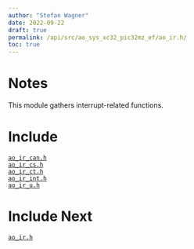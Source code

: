 ```yaml
---
author: "Stefan Wagner"
date: 2022-09-22
draft: true
permalink: /api/src/ao_sys_xc32_pic32mz_ef/ao_ir.h/
toc: true
---
```


# Notes

This module gathers interrupt-related functions.

# Include

[`ao_ir_can.h`](ao_ir_can.h.md) <br/>
[`ao_ir_cs.h`](ao_ir_cs.h.md) <br/>
[`ao_ir_ct.h`](ao_ir_ct.h.md) <br/>
[`ao_ir_int.h`](ao_ir_int.h.md) <br/>
[`ao_ir_u.h`](ao_ir_u.h.md)

# Include Next

[`ao_ir.h`](../ao_sys_xc32_pic32/ao_ir.h.md)
